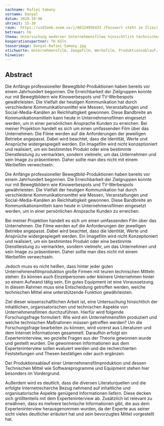 ```yaml
---
nachname: Rafiei Samany
vorname: Danyal
datum: 2020-10-06
uhrzeit: 15-30
raum:  https://us02web.zoom.us/j/86324956433 (Passwort steht im Ilias) Präsentation
betreuer: hk
thema: Untersuchung moderner Unternehmensfilme hinsichtlich technischer Realisierungsmöglichkeiten
kooperationspartner: TH Köln
teaserimage: Danyal-Rafiei-Samany.jpg
stichworte: Unternehmensfilm, Imagefilm, Werbefilm, Produktionsablauf, Software, Equipment
hinweise:
---
```


## Abstract
Die Anfänge professioneller Bewegtbild-Produktionen haben bereits vor einem Jahrhundert begonnen. 
Die Erreichbarkeit der Zielgruppen konnte nur mit Bewegtbildern wie Kinowerbespots und TV-Werbespots gewährleisten. 
Die Vielfalt der heutigen Kommunikation hat durch verschiedene Kommunikationsmittel wie Messen, Veranstaltungen und Social-Media-Kanälen an Reichhaltigkeit gewonnen.
Diese Bandbreite an Kommunikationsmitteln kann heute in Unternehmensﬁlmen eingesetzt werden, um in einer persönlichen Ansprache Kunden zu erreichen. 
Bei meiner Projektion handelt es sich um einen umfassenden Film über das Unternehmen.
Die Filme werden auf die Anforderungen der jeweiligen Betriebe angepasst. 
Dabei wird beachtet, dass die Identität, Werte und Ansprüche widergespiegelt werden.
Ein Imagefilm wird nicht konzeptioniert und realisiert, um ein bestimmtes Produkt oder eine bestimmte Dienstleistung zu vermarkten, 
sondern vielmehr, um das Unternehmen und sein Image zu präsentieren. Daher sollte man dies nicht mit einem Werbefilm verwechseln.

Die Anfänge professioneller Bewegtbild-Produktionen haben bereits vor einem Jahrhundert begonnen. Die Erreichbarkeit der Zielgruppen konnte nur mit Bewegtbildern wie Kinowerbespots und TV-Werbespots gewährleisten. Die Vielfalt der heutigen Kommunikation hat durch verschiedene Kommunikationsmittel wie Messen, Veranstaltungen und Social-Media-Kanälen an Reichhaltigkeit gewonnen.
Diese Bandbreite an Kommunikationsmitteln kann heute in Unternehmensﬁlmen eingesetzt werden, um in einer persönlichen Ansprache Kunden zu erreichen. 

Bei meiner Projektion handelt es sich um einen umfassenden Film über das Unternehmen.
Die Filme werden auf die Anforderungen der jeweiligen Betriebe angepasst. Dabei wird beachtet, dass die Identität, Werte und Ansprüche widergespiegelt werden.
Ein Imagefilm wird nicht Konzeptioniert und realisiert, um ein bestimmtes Produkt oder eine bestimmte Dienstleistung zu vermarkten, sondern vielmehr, um das Unternehmen und sein Image zu präsentieren. Daher sollte man dies nicht mit einem Werbefilm verwechseln.

Jedoch muss es nicht heißen, dass hinter jeder guten Unternehmensfilmproduktion große Firmen mit teuren technischen Mitteln stehen. Es können auch Einzelpersonen oder kleinere Unternehmen hinter so einem Aufwand tätig sein. Ein gutes Equipment ist eine Voraussetzung. In diesem Rahmen muss eine Entscheidung getroffen werden, welche technischen Mittel eine unterstützende Funktion gewährleisten.

Ziel dieser wissenschaftlichen Arbeit ist, eine Untersuchung hinsichtlich der inhaltlichen, organisatorischen und technischen Aspekte von Unternehmensfilmen durchzuführen.
Hierfür wird folgende Forschungsfrage formuliert: Wie wird ein Unternehmensfilm produziert und welche technischen Maßnahmen müssen getroffen werden?
Um die Forschungsfrage bearbeiten zu können, wird vorerst aus Literaturen und dem Internet Informationen gesammelt. Daraufhin erfolgt ein Experteninterview, wo gezielte Fragen aus der Theorie gewonnen wurde und gestellt wurden. Die gewonnenen Informationen aus dem Experteninterview sollen evaluiert werden und die recherchierten Feststellungen und Thesen bestätigen oder auch ergänzen.  

Der Produktionsablauf einer Unternehmensfilmproduktion und dessen Technischen Mittel wie Softwareprogramme und Equipment stehen hier besonders im Vordergrund.  

Außerdem wird es deutlich, dass die diversen Literaturquellen und die erfolgte Internetrecherche Bezug nehmend auf inhaltliche und organisatorische Aspekte genügend Informationen liefern. Diese decken sich größtenteils mit dem Experteninterview ab. Zusätzlich ist relevant zu erwähnen, dass es mehrere technische Informationen gibt, die aus dem Experteninterview herausgenommen wurden, da der Experte aus seiner sicht vieles deutlicher erläutert hat und sein bevorzugtes Mittel vorgestellt hat.

